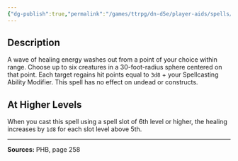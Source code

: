 ```yaml
---
{"dg-publish":true,"permalink":"/games/ttrpg/dn-d5e/player-aids/spells/level-5/mass-cure-wounds/","tags":["ttrpg/dnd/5e","verbal","somatic","spell"],"noteIcon":""}
---
```



## Description
A wave of healing energy washes out from a point of your choice within range.
Choose up to six creatures in a 30-foot-radius sphere centered on that point.
Each target regains hit points equal to `3d8` + your Spellcasting Ability Modifier.
This spell has no effect on undead or constructs.

## At Higher Levels
When you cast this spell using a spell slot of 6th level or higher, the healing increases by `1d8` for each slot level above 5th.

---

**Sources:** PHB, page 258
